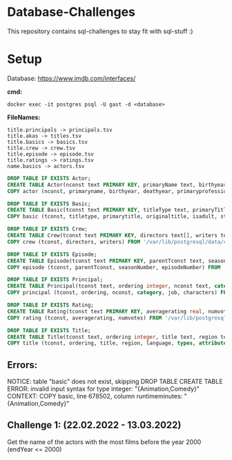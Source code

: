 # Database-Challenges

This repository contains sql-challenges to stay fit with sql-stuff :)

# Setup

Database: https://www.imdb.com/interfaces/

**cmd:**
```
docker exec -it postgres psql -U gast -d <database>
```

**FileNames:**
```
title.principals -> principals.tsv
title.akas -> titles.tsv
title.basics -> basics.tsv
title.crew -> crew.tsv
title.episode -> episode.tsv
title.ratings -> ratings.tsv
name.basics -> actors.tsv
```


```sql
DROP TABLE IF EXISTS Actor;
CREATE TABLE Actor(nconst text PRIMARY KEY, primaryName text, birthyear integer, deathyear integer, primaryprofession text[], knownfortitles text[]);
COPY actor (nconst, primaryname, birthyear, deathyear, primaryprofession, knownfortitles) FROM '/var/lib/postgresql/data/actors.tsv' DELIMITER E'\t' NULL as '\N' CSV HEADER;

DROP TABLE IF EXISTS Basic;
CREATE TABLE Basic(tconst text PRIMARY KEY, titleType text, primaryTitle text, originalTitle text, isAdult integer, startYear integer, endYear integer, runtimeMinutes integer, genres text[]);
COPY basic (tconst, titletype, primarytitle, originaltitle, isadult, startyear, endyear, runtimeminutes, genres) FROM '/var/lib/postgresql/data/basics.tsv' DELIMITER E'\t' NULL as '\N' CSV HEADER;

DROP TABLE IF EXISTS Crew;
CREATE TABLE Crew(tconst text PRIMARY KEY, directors text[], writers text[]);
COPY crew (tconst, directors, writers) FROM '/var/lib/postgresql/data/crew.tsv' DELIMITER E'\t' NULL as '\N' CSV HEADER;

DROP TABLE IF EXISTS Episode;
CREATE TABLE Episode(tconst text PRIMARY KEY, parentTconst text, seasonNumber integer, episodeNumber integer);
COPY episode (tconst, parentTconst, seasonNumber, episodeNumber) FROM '/var/lib/postgresql/data/episode.tsv' DELIMITER E'\t' NULL as '\N' CSV HEADER;

DROP TABLE IF EXISTS Principal;
CREATE TABLE Principal(tconst text, ordering integer, nconst text, category text, job text, characters text);
COPY principal (tconst, ordering, nconst, category, job, characters) FROM '/var/lib/postgresql/data/principals.tsv' DELIMITER E'\t' NULL as '\N' CSV HEADER;

DROP TABLE IF EXISTS Rating;
CREATE TABLE Rating(tconst text PRIMARY KEY, averagerating real, numvotes integer);
COPY rating (tconst, averagerating, numvotes) FROM '/var/lib/postgresql/data/ratings.tsv' DELIMITER E'\t' NULL as '\N' CSV HEADER;

DROP TABLE IF EXISTS Title;
CREATE TABLE Title(tconst text, ordering integer, title text, region text, language text, types text, attributes text, isOriginalTitle integer);
COPY title (tconst, ordering, title, region, language, types, attributes, isOriginalTitle) FROM '/var/lib/postgresql/data/titles.tsv' DELIMITER E'\t' NULL as '\N' CSV HEADER;
```
## Errors:

NOTICE:  table "basic" does not exist, skipping
DROP TABLE
CREATE TABLE
ERROR:  invalid input syntax for type integer: "{Animation,Comedy}"
CONTEXT:  COPY basic, line 678502, column runtimeminutes: "{Animation,Comedy}"

## Challenge 1: (22.02.2022 - 13.03.2022)

Get the name of the actors with the most films before the year 2000 (endYear <= 2000)

